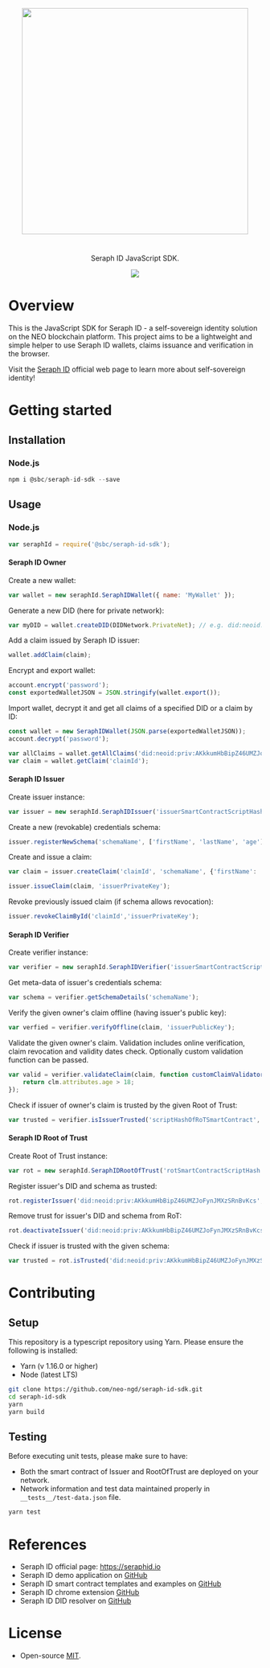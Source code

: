 

<p align="center">
<img
    src="https://www.seraphid.io/assets/img/logo-dark.png"
    width="450px">
</p>
<h1></h1>
<p align="center">
  Seraph ID JavaScript SDK.
</p>

<p align="center">      
  <a href="https://github.com/swisscom-blockchain/seraph-id-sdk/blob/master/LICENSE">
    <img src="https://img.shields.io/badge/license-MIT-blue.svg?color=green">
  </a>
</p>

# Overview

This is the JavaScript SDK for Seraph ID - a self-sovereign identity solution on the NEO blockchain platform. This project aims to be a lightweight and simple helper to use Seraph ID wallets, claims issuance and verification in the browser.

Visit the [Seraph ID](https://www.seraphid.io/) official web page to learn more about self-sovereign identity!

# Getting started

## Installation

### Node.js

```js
npm i @sbc/seraph-id-sdk --save
```

## Usage

### Node.js

```js
var seraphId = require('@sbc/seraph-id-sdk');
```

#### Seraph ID Owner

Create a new wallet:
```js
var wallet = new seraphId.SeraphIDWallet({ name: 'MyWallet' });
```

Generate a new DID (here for private network):
```js
var myDID = wallet.createDID(DIDNetwork.PrivateNet); // e.g. did:neoid:priv:AKkkumHbBipZ46UMZJoFynJMXzSRnBvKcs
```

Add a claim issued by Seraph ID issuer:
```js
wallet.addClaim(claim);
```

Encrypt and export wallet:
```js
account.encrypt('password');
const exportedWalletJSON = JSON.stringify(wallet.export());
```

Import wallet, decrypt it and get all claims of a specified DID or a claim by ID:
```js
const wallet = new SeraphIDWallet(JSON.parse(exportedWalletJSON));
account.decrypt('password');

var allClaims = wallet.getAllClaims('did:neoid:priv:AKkkumHbBipZ46UMZJoFynJMXzSRnBvKcs');
var claim = wallet.getClaim('claimId');
```

#### Seraph ID Issuer

Create issuer instance:
```js
var issuer = new seraphId.SeraphIDIssuer('issuerSmartContractScriptHash', 'http://localhost:10332', DIDNetwork.PrivateNet, 5195086);
```

Create a new (revokable) credentials schema:
```js
issuer.registerNewSchema('schemaName', ['firstName', 'lastName', 'age'], true, 'issuerPrivateKey');
```

Create and issue a claim: 
```js
var claim = issuer.createClaim('claimId', 'schemaName', {'firstName': 'John', 'lastName': 'Doe', 'age': 26}, 'did:neoid:priv:AKkkumHbBipZ46UMZJoFynJMXzSRnBvKcs');

issuer.issueClaim(claim, 'issuerPrivateKey');
```

Revoke previously issued claim (if schema allows revocation):
```js
issuer.revokeClaimById('claimId','issuerPrivateKey');
```

#### Seraph ID Verifier

Create verifier instance:
```js
var verifier = new seraphId.SeraphIDVerifier('issuerSmartContractScriptHash', 'http://localhost:10332', DIDNetwork.PrivateNet, 5195086);
```

Get meta-data of issuer's credentials schema:
```js
var schema = verifier.getSchemaDetails('schemaName');
```

Verify the given owner's claim offline (having issuer's public key):
```js
var verfied = verifier.verifyOffline(claim, 'issuerPublicKey');
```

Validate the given owner's claim. Validation includes online verification, claim revocation and validity dates check. Optionally custom validation function can be passed.
```js
var valid = verifier.validateClaim(claim, function customClaimValidator(clm) {
    return clm.attributes.age > 18;
});
```

Check if issuer of owner's claim is trusted by the given Root of Trust:
```js
var trusted = verifier.isIssuerTrusted('scriptHashOfRoTSmartContract', claim.issuerDID, claim.schemaName);
```

#### Seraph ID Root of Trust

Create Root of Trust instance:
```js
var rot = new seraphId.SeraphIDRootOfTrust('rotSmartContractScriptHash', 'http://localhost:10332', DIDNetwork.PrivateNet, 5195086);
```

Register issuer's DID and schema as trusted:
```js
rot.registerIssuer('did:neoid:priv:AKkkumHbBipZ46UMZJoFynJMXzSRnBvKcs', 'SchemaName', 'rootOfTrustPrivateKey');
```

Remove trust for issuer's DID and schema from RoT:
```js
rot.deactivateIssuer('did:neoid:priv:AKkkumHbBipZ46UMZJoFynJMXzSRnBvKcs', 'SchemaName', 'rootOfTrustPrivateKey');
```

Check if issuer is trusted with the given schema:
```js
var trusted = rot.isTrusted('did:neoid:priv:AKkkumHbBipZ46UMZJoFynJMXzSRnBvKcs', 'SchemaName');
```


# Contributing

## Setup

This repository is a typescript repository using Yarn. Please ensure the following is installed:

- Yarn (v 1.16.0 or higher)
- Node (latest LTS)

```sh
git clone https://github.com/neo-ngd/seraph-id-sdk.git
cd seraph-id-sdk
yarn
yarn build
```

## Testing

Before executing unit tests, please make sure to have:
- Both the smart contract of Issuer and RootOfTrust are deployed on your network.
- Network information and test data maintained properly in `__tests__/test-data.json` file.

```sh
yarn test
```

# References
- Seraph ID official page: https://seraphid.io
- Seraph ID demo application on [GitHub](https://github.com/neo-ngd/seraph-id-demo)
- Seraph ID smart contract templates and examples on [GitHub](https://github.com/neo-ngd/seraph-id-smart-contracts)
- Seraph ID chrome extension [GitHub](https://github.com/swisscom-blockchain/seraph-id-chrome-extension)
- Seraph ID DID resolver on
  [GitHub](https://github.com/swisscom-blockchain/seraph-id-did-driver)


# License

- Open-source [MIT](https://github.com/swisscom-blockchain/seraph-id-sdk/blob/master/LICENSE).
